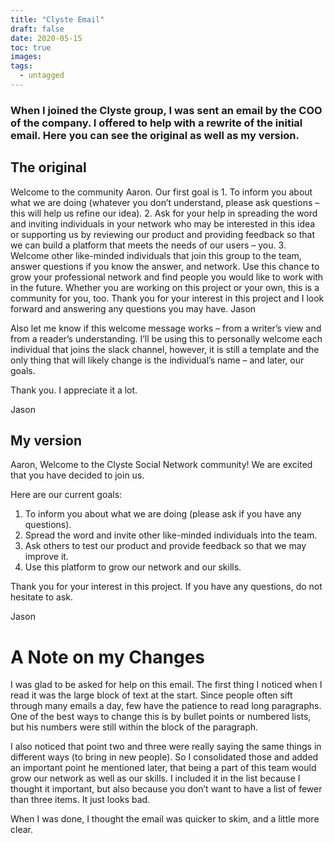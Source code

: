 ```yaml
---
title: "Clyste Email"
draft: false
date: 2020-05-15
toc: true
images:
tags:
  - untagged
---
```


### When I joined the Clyste group, I was sent an email by the COO of the company. I offered to help with a rewrite of the initial email. Here you can see the original as well as my version.

## The original

Welcome to the community Aaron. Our first goal is 1. To inform you about what we are doing (whatever you don’t understand, please ask questions – this will help us refine our idea). 2. Ask for your help in spreading the word and inviting individuals in your network who may be interested in this idea or supporting us by reviewing our product and providing feedback so that we can build a platform that meets the needs of our users – you. 3. Welcome other like-minded individuals that join this group to the team, answer questions if you know the answer, and network. Use this chance to grow your professional network and find people you would like to work with in the future. Whether you are working on this project or your own, this is a community for you, too. Thank you for your interest in this project and I look forward and answering any questions you may have. Jason

Also let me know if this welcome message works – from a writer’s view and from a reader’s understanding. I’ll be using this to personally welcome each individual that joins the slack channel, however, it is still a template and the only thing that will likely change is the individual’s name – and later, our goals.

Thank you. I appreciate it a lot.

Jason

## My version

Aaron,
Welcome to the Clyste Social Network community! We are excited that you have decided to join us.

Here are our current goals:

1. To inform you about what we are doing (please ask if you have any questions).
2. Spread the word and invite other like-minded individuals into the team.
3. Ask others to test our product and provide feedback so that we may improve it.
4. Use this platform to grow our network and our skills.

Thank you for your interest in this project. If you have any questions, do not hesitate to ask.

Jason

# A Note on my Changes

I was glad to be asked for help on this email. The first thing I noticed when I read it was the large block of text at the start. Since people often sift through many emails a day, few have the patience to read long paragraphs. One of the best ways to change this is by bullet points or numbered lists, but his numbers were still within the block of the paragraph.

I also noticed that point two and three were really saying the same things in different ways (to bring in new people). So I consolidated those and added an important point he mentioned later, that being a part of this team would grow our network as well as our skills. I included it in the list because I thought it important, but also because you don’t want to have a list of fewer than three items. It just looks bad.

When I was done, I thought the email was quicker to skim, and a little more clear.